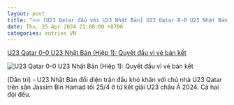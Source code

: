 ```yaml
---
layout: post
title: "🔥🔥 [U23 Qatar đấu với U23 Nhật Bản] U23 Qatar 0-0 U23 Nhật Bản (Hiệp 1): Quyết đấu vì vé bán kết"
date: Thu, 25 Apr 2024 21:00:00 +0700
categories: entries VN
---
```

[U23 Qatar 0-0 U23 Nhật Bản (Hiệp 1): Quyết đấu vì vé bán kết](https://dantri.com.vn/the-thao/u23-qatar-0-0-u23-nhat-ban-hiep-1-quyet-dau-vi-ve-ban-ket-20240425092252791.htm)

![U23 Qatar 0-0 U23 Nhật Bản (Hiệp 1): Quyết đấu vì vé bán kết](https://cdnphoto.dantri.com.vn/6wFcxiZk6oE_KA8TPq00p78e2tI=/zoom/1200_630/2024/04/25/nhatban-crop-1714011639026.jpeg)

(Dân trí) - U23 Nhật Bản đối diện trận đấu khó khăn với chủ nhà U23 Qatar trên sân Jassim Bin Hamad tối 25/4 ở tứ kết giải U23 châu Á 2024. Cả hai đội đều.

